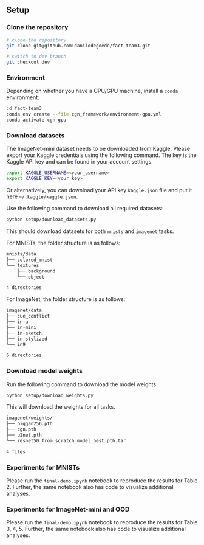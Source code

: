 ## Setup

### Clone the repository

```sh
# clone the repository
git clone git@github.com:danilodegoede/fact-team3.git

# switch to dev branch
git checkout dev
```

### Environment

Depending on whether you have a CPU/GPU machine, install a `conda` environment:
```bash
cd fact-team3
conda env create --file cgn_framework/environment-gpu.yml 
conda activate cgn-gpu
```

### Download datasets

The ImageNet-mini dataset needs to be downloaded from Kaggle. Please export your Kaggle credentials using the following command. The key is the Kaggle API key and can be found in your account settings.
```sh
export KAGGLE_USERNAME=<your_username>
export KAGGLE_KEY=<your_key>
```

Or alternatively, you can download your API key `kaggle.json` file and put it here `~/.kaggle/kaggle.json`.

<!-- You first need to download the data `.zip` file for ImageNet-mini from [here](https://www.kaggle.com/ifigotin/imagenetmini-1000). Download and place it in `cgn_framework/imagenet/data/archive.zip`. -->

Use the following command to download all required datasets:

```bash
python setup/download_datasets.py
```
This should download datasets for both `mnists` and `imagenet` tasks.

For MNISTs, the folder structure is as follows:
```sh
mnists/data
├── colored_mnist
└── textures
    ├── background
    └── object

4 directories
```

For ImageNet, the folder structure is as follows:
```sh
imagenet/data
├── cue_conflict
├── in-a
├── in-mini
├── in-sketch
├── in-stylized
└── in9

6 directories
```

### Download model weights

Run the following command to download the model weights:

```bash
python setup/download_weights.py
```

This will download the weights for all tasks.

```bash
imagenet/weights/
├── biggan256.pth
├── cgn.pth
├── u2net.pth
└── resnet50_from_scratch_model_best.pth.tar

4 files
```

### Experiments for MNISTs

Please run the `final-demo.ipynb` notebook to reproduce the results for Table 2.
Further, the same notebook also has code to visualize additional analyses.

### Experiments for ImageNet-mini and OOD

Please run the `final-demo.ipynb` notebook to reproduce the results for Table 3, 4, 5.
Further, the same notebook also has code to visualize additional analyses.

